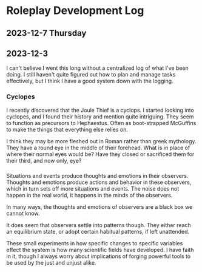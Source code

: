 # Roleplay Development Log

## 2023-12-7 Thursday



## 2023-12-3

I can't believe I went this long without a centralized log of what I've been doing. I still haven't quite figured out how to plan and manage tasks effectively, but I think I have a good system down with the logging.

### Cyclopes

I recently discovered that the Joule Thief is a cyclops. I started looking into cyclopes, and I found their history and mention quite intriguing. They seem to function as precursors to Hephaestus. Often as boot-strapped McGuffins to make the things that everything else relies on.

I think they may be more fleshed out in Roman rather than greek mythology. They have a round eye in the middle of their forehead. What is in place of where their normal eyes would be? Have they closed or sacrificed them for their third, and now only, eye?

###

Situations and events produce thoughts and emotions in their observers. Thoughts and emotions produce actions and behavior in these observers, which in turn sets off more situations and events. The noise does not happen in the real world, it happens in the minds of the observers.

In many ways, the thoughts and emotions of observers are a black box we cannot know.

It does seem that observers settle into patterns though. They either reach an equilibrium state, or adopt certain habitual patterns, if left unattended.

These small experiments in how specific changes to specific variables effect the system is how many scientific fields have developed. I have faith in it, though I always worry about implications of forging powerful tools to be used by the just and unjust alike.
